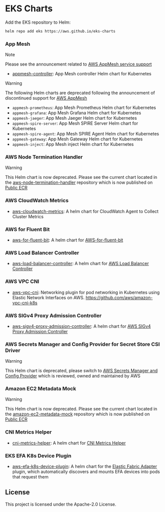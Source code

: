 # EKS Charts

Add the EKS repository to Helm:

```sh
helm repo add eks https://aws.github.io/eks-charts
```

### App Mesh

> [!NOTE]
> Please see the announcement related to [AWS AppMesh service support](https://aws.amazon.com/blogs/containers/migrating-from-aws-app-mesh-to-amazon-ecs-service-connect/)

* [appmesh-controller](stable/appmesh-controller): App Mesh controller Helm chart for Kubernetes

> [!WARNING]
> The following Helm charts are deprecated following the announcement of discontinued support for [AWS AppMesh](https://aws.amazon.com/blogs/containers/migrating-from-aws-app-mesh-to-amazon-ecs-service-connect/)

* `appmesh-prometheus`: App Mesh Prometheus Helm chart for Kubernetes
* `appmesh-grafana`: App Mesh Grafana Helm chart for Kubernetes
* `appmesh-jaeger`: App Mesh Jaeger Helm chart for Kubernetes
* `appmesh-spire-server`: App Mesh SPIRE Server Helm chart for Kubernetes
* `appmesh-spire-agent`: App Mesh SPIRE Agent Helm chart for Kubernetes
* `appmesh-gateway`: App Mesh Gateway Helm chart for Kubernetes
* `appmesh-inject`: App Mesh inject Helm chart for Kubernetes

### AWS Node Termination Handler

> [!WARNING]
> This Helm chart is now deprecated. Please see the current chart located in the [aws-node-termination-handler](https://github.com/aws/aws-node-termination-handler/tree/main/config/helm/aws-node-termination-handler) repository which is now published on [Public ECR](https://gallery.ecr.aws/aws-ec2/helm/aws-node-termination-handler)

### AWS CloudWatch Metrics

* [aws-cloudwatch-metrics](stable/aws-cloudwatch-metrics): A helm chart for CloudWatch Agent to Collect Cluster Metrics

### AWS for Fluent Bit

* [aws-for-fluent-bit](stable/aws-for-fluent-bit): A helm chart for [AWS-for-fluent-bit](https://github.com/aws/aws-for-fluent-bit)

### AWS Load Balancer Controller

* [aws-load-balancer-controller](stable/aws-load-balancer-controller): A helm chart for [AWS Load Balancer Controller](https://github.com/kubernetes-sigs/aws-load-balancer-controller)

### AWS VPC CNI

* [aws-vpc-cni](stable/aws-vpc-cni): Networking plugin for pod networking in Kubernetes using Elastic Network Interfaces on AWS. <https://github.com/aws/amazon-vpc-cni-k8s>

### AWS SIGv4 Proxy Admission Controller

* [aws-sigv4-proxy-admission-controller](stable/aws-sigv4-proxy-admission-controller): A helm chart for [AWS SIGv4 Proxy Admission Controller](https://github.com/aws-observability/aws-sigv4-proxy-admission-controller)

### AWS Secrets Manager and Config Provider for Secret Store CSI Driver

> [!WARNING]
> This Helm chart is deprecated, please switch to [AWS Secrets Manager and Config Provider](https://github.com/aws/secrets-store-csi-driver-provider-aws) which is reviewed, owned and maintained by AWS

### Amazon EC2 Metadata Mock

> [!WARNING]
> This Helm chart is now deprecated. Please see the current chart located in the [amazon-ec2-metadata-mock](https://github.com/aws/amazon-ec2-metadata-mock/tree/main/helm) repository which is now published on [Public ECR](https://gallery.ecr.aws/aws-ec2/helm/amazon-ec2-metadata-mock)

### CNI Metrics Helper

* [cni-metrics-helper](stable/cni-metrics-helper): A helm chart for [CNI Metrics Helper](https://github.com/aws/amazon-vpc-cni-k8s/blob/master/cmd/cni-metrics-helper/README.md)

### EKS EFA K8s Device Plugin

* [aws-efa-k8s-device-plugin](stable/aws-efa-k8s-device-plugin): A helm chart for the [Elastic Fabric Adapter](https://docs.aws.amazon.com/AWSEC2/latest/UserGuide/efa.html) plugin, which automatically discovers and mounts EFA devices into pods that request them

## License

This project is licensed under the Apache-2.0 License.
